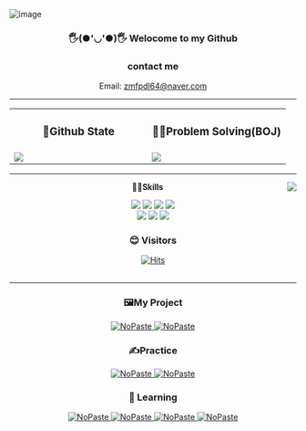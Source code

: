 <meta name="google-site-verification" content="P7P7DYL-OtpAUpWnhk_vn_BYleemkEKepbq-iUeUJq4" />

![image](https://user-images.githubusercontent.com/69797420/232721853-b1e3c4fe-a92b-4e90-91b3-165dfc851848.png)

<div align="center">
  
  ### 🖐️(●'◡'●)🖐️ Welocome to my Github
  
  ### contact me
  Email: zmfpdl64@naver.com
  

  ---
<table>
  <tr>
    <td width="50%" align="center">
      <h3> 📜Github State </h3>
    </td>
    <td width="50%" align="center">
      <h3> 👨‍🏫Problem Solving(BOJ)</h3>
    </td>
  </tr>
  <tr>
    <td>
      <img  src="https://github-readme-stats.vercel.app/api?username=zmfpdl64&show_icons=true&theme=shades-of-purple"/>
    </td>
    <td>
      <img  src="http://mazassumnida.wtf/api/v2/generate_badge?boj=zmfpdl64"/>
    </td>
  </tr>
</table>
 
  
---

  
  
<div align="left">
  
  <img align="right" src="https://github-readme-stats.vercel.app/api/top-langs/?username=zmfpdl64&theme=dracula&layout=compact&langs_count=10"/>
</div>
<div align="center">
  
  <b>🧑‍💻Skills </b>
  
  <img src="https://img.shields.io/badge/Java-green?style=flat-square&logo=Java&logoColor=black"/></a>
  <img src="https://img.shields.io/badge/SpringBoot-007396?style=flat-square&logo=SpringBoot&logoColor=black"/></a>
  <img src="https://img.shields.io/badge/GitHub-black?style=flat-square&logo=GitHub&logoColor=white"/></a>
  <img src="https://img.shields.io/badge/Python-3776AB?style=flat-square&logo=Python&logoColor=white"/></a><br>
<img src="https://img.shields.io/badge/React-61DAFB?style=flat-square&logo=React&logoColor=white"/></a> 
<img src="https://img.shields.io/badge/Docker-2496ED?style=flat-square&logo=Docker&logoColor=white"/></a> 
<img src="https://img.shields.io/badge/JavaScript-F7DF1E?style=flat-square&logo=JavaScript&logoColor=white"/></a>

  ### 😊 Visitors
  
  <a href="https://github.com/Ubinquitous">[![Hits](https://hits.seeyoufarm.com/api/count/incr/badge.svg?url=https%3A%2F%2Fgithub.com%2Fzmfpdl64%2Fhit-counter&count_bg=%23000000&title_bg=%23000000&icon=github.svg&icon_color=%23E7E7E7&title=Github&edge_flat=false)](https://hits.seeyoufarm.com)</a>
  <br>
  <br>
  
  </div>
  
   ---
   
   ### 🖼️My Project
  
  [<picture><source media="(prefers-color-scheme: dark)" srcset="https://ghrs.vercel.app/api/pin/?username=zmfpdl64&repo=JAVA_SNS&theme=github_dark"/>
<img alt="NoPaste" src="https://ghrs.vercel.app/api/pin/?username=zmfpdl64&repo=JAVA_SNS">
</picture>](https://github.com/zmfpdl64/JAVA_SNS)
[<picture><source media="(prefers-color-scheme: dark)" srcset="https://ghrs.vercel.app/api/pin/?username=zmfpdl64&repo=StudyCafe-AWS&theme=github_dark"/>
<img alt="NoPaste" src="https://ghrs.vercel.app/api/pin/?username=zmfpdl64&repo=StudyCafe-AWS">
</picture>](https://github.com/zmfpdl64/StudyCafe-AWS)

### ✍️Practice

[<picture><source media="(prefers-color-scheme: dark)" srcset="https://ghrs.vercel.app/api/pin/?username=zmfpdl64&repo=JpaORMStudy&theme=github_dark"/>
<img alt="NoPaste" src="https://ghrs.vercel.app/api/pin/?username=zmfpdl64&repo=JpaORMStudy">
</picture>](https://github.com/zmfpdl64/JpaORMStudy)
[<picture><source media="(prefers-color-scheme: dark)" srcset="https://ghrs.vercel.app/api/pin/?username=zmfpdl64&repo=Programers_code_test&theme=github_dark"/>
<img alt="NoPaste" src="https://ghrs.vercel.app/api/pin/?username=zmfpdl64&repo=Programers_code_test">
</picture>](https://github.com/zmfpdl64/Programers_code_test)

### 📕 Learning

[<picture><source media="(prefers-color-scheme: dark)" srcset="https://ghrs.vercel.app/api/pin/?username=zmfpdl64&repo=mvc_base&theme=github_dark"/>
<img alt="NoPaste" src="https://ghrs.vercel.app/api/pin/?username=zmfpdl64&repo=mvc_base">
</picture>](https://github.com/zmfpdl64/mvc_base)
[<picture><source media="(prefers-color-scheme: dark)" srcset="https://ghrs.vercel.app/api/pin/?username=zmfpdl64&repo=LearningReact&theme=github_dark"/>
<img alt="NoPaste" src="https://ghrs.vercel.app/api/pin/?username=zmfpdl64&repo=LearningReact">
</picture>](https://github.com/zmfpdl64/LearningReact)
[<picture><source media="(prefers-color-scheme: dark)" srcset="https://ghrs.vercel.app/api/pin/?username=zmfpdl64&repo=fastcampus-project-board&theme=github_dark"/>
<img alt="NoPaste" src="https://ghrs.vercel.app/api/pin/?username=zmfpdl64&repo=fastcampus-project-board">
</picture>](https://github.com/zmfpdl64/fastcampus-project-board)
[<picture><source media="(prefers-color-scheme: dark)" srcset="https://ghrs.vercel.app/api/pin/?username=zmfpdl64&repo=django_woojin_web&theme=github_dark"/>
<img alt="NoPaste" src="https://ghrs.vercel.app/api/pin/?username=zmfpdl64&repo=django_woojin_web">
</picture>](https://github.com/zmfpdl64/django_woojin_web)
 
  </div>
